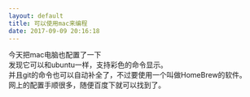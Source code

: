 ```yaml
---
layout: default
title: 可以使用mac来编程
date: 2017-09-09 20:16:18
---
```

今天把mac电脑也配置了一下  
发现它可以和ubuntu一样，支持彩色的命令显示。  
并且git的命令也可以自动补全了，不过要使用一个叫做HomeBrew的软件。  
网上的配置手顺很多，随便百度下就可以找到了。  
